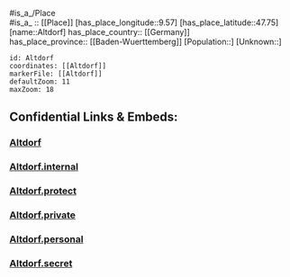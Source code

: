 ﻿---
location: [47.75,9.57] 
mapzoom: [7,12] 
mapmarker: city 
type: City
tags:
- geo/City


SpocWebEntityId: 28766
isDeleted: false
confidential: public

---
#is_a_/Place  
#is_a_ :: [[Place]] 
[has_place_longitude::9.57] 
[has_place_latitude::47.75] 
[name::Altdorf] 
has_place_country:: [[Germany]]  
has_place_province:: [[Baden-Wuerttemberg]] 
[Population::] 
[Unknown::] 


```leaflet
id: Altdorf
coordinates: [[Altdorf]] 
markerFile: [[Altdorf]] 
defaultZoom: 11 
maxZoom: 18
```


## Confidential Links & Embeds: 

### [Altdorf](/_public/Earth/Continent/Europe/Europe~Central/Germany/Germany~West/Baden-Wuerttemberg/counties~BW/Ravensburg/cities~Ravensburg/Mittleres_Schussental/City/Altdorf.md) 

### [Altdorf.internal](/_internal/Earth/Continent/Europe/Europe~Central/Germany/Germany~West/Baden-Wuerttemberg/counties~BW/Ravensburg/cities~Ravensburg/Mittleres_Schussental/City/Altdorf.internal.md) 

### [Altdorf.protect](/_protect/Earth/Continent/Europe/Europe~Central/Germany/Germany~West/Baden-Wuerttemberg/counties~BW/Ravensburg/cities~Ravensburg/Mittleres_Schussental/City/Altdorf.protect.md) 

### [Altdorf.private](/_private/Earth/Continent/Europe/Europe~Central/Germany/Germany~West/Baden-Wuerttemberg/counties~BW/Ravensburg/cities~Ravensburg/Mittleres_Schussental/City/Altdorf.private.md) 

### [Altdorf.personal](/_personal/Earth/Continent/Europe/Europe~Central/Germany/Germany~West/Baden-Wuerttemberg/counties~BW/Ravensburg/cities~Ravensburg/Mittleres_Schussental/City/Altdorf.personal.md) 

### [Altdorf.secret](/_secret/Earth/Continent/Europe/Europe~Central/Germany/Germany~West/Baden-Wuerttemberg/counties~BW/Ravensburg/cities~Ravensburg/Mittleres_Schussental/City/Altdorf.secret.md) 
